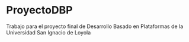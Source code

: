 # ProyectoDBP
Trabajo para el proyecto final de Desarrollo Basado en Plataformas de la Universidad San Ignacio de Loyola
